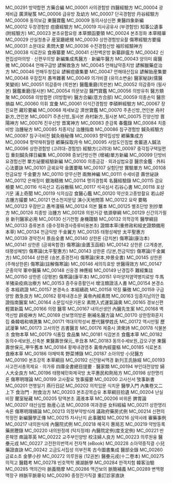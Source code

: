 MC_00291	방약합편	方藥合編
MC_00001	사의경험방	四醫經驗方
MC_00004	광제비급	廣濟秘笈
MC_00006	급유방	及幼方
MC_00007	단곡경험방	丹谷經驗方
MC_00008	동의보감	東醫寶鑑
MC_00009	동의사상신편	東醫四象新編
MC_00012	두창경험방	痘瘡經驗方
MC_00019	지사공유사 (부경험방)	知事公遺事(附經驗方)
MC_00023	본초유함요령	本草類函要領
MC_00024	본초정화	本草精華
MC_00029	산실청총규	産室廳總規
MC_00030	상한경험방요촬	傷寒經驗方要撮
MC_00031	소문대요	素問大要
MC_00036	수진경험신방	袖珍經驗神方
MC_00038	식료찬요	食療纂要
MC_00041	신찬벽온방	新纂辟瘟方
MC_00042	신편집성마의방ㆍ신편우의방	新編集成馬醫方ㆍ新編牛醫方
MC_00043	양의미	瘍醫微
MC_00044	언해구급방	諺解救急方
MC_00045	언해납약증치방	諺解臘藥症治方
MC_00046	언해두창집요	諺解痘瘡集要
MC_00047	언해태산집요	諺解胎産集要
MC_00048	우잠잡저	愚岑雜著
MC_00049	의가비결 (유의소변술)	醫家秘訣(儒醫笑變術)
MC_00051	의감중마 (목판본)	醫鑑重磨(목판본)
MC_00052	의감중마 (필사본)	醫鑑重磨(필사본)
MC_00054	의문보감	醫門寶鑑
MC_00056	의방유취	醫方類聚
MC_00058	의방합편 (의방합부)	醫方合編(意方合部)
MC_00059	의종손익	醫宗損益
MC_00060	의휘	宜彙
MC_00061	이석간경험방	李碩幹經驗方
MC_00067	장진요편	藏珍要編
MC_00068	제세보감	濟世寶鑑
MC_00070	주촌신방_연인본	舟村新方_연인본
MC_00071	주촌신방_필사본	舟村新方_필사본
MC_00075	진양신방	晋陽神方
MC_00076	진우신방	晋寓神方
MC_00083	춘감록	春鑑錄
MC_00084	치종비방	治腫秘方
MC_00085	치종지남	治腫指南
MC_00086	침구경험방	鍼灸經驗方
MC_00087	침구극비전	鍼灸極秘傳
MC_00093	향약집성방	鄕藥集成方
MC_00094	향약채취월령	鄕藥採取月令
MC_00095	사암도인침법	舍巖道人鍼法
MC_00096	상한경험방 (고려대-경험방)	經驗方(고려대)
MC_00097	중각침구택일편집	重刻鍼灸擇日編集
MC_00098	증보단방신편	(增補)單方新編
MC_00099	단방비요경험신편	單方祕要經驗新編
MC_00100	의종금감ㆍ외과심법요결	醫宗金鑑ㆍ外科心法要訣
MC_00101	금궤요략	金匱要略
MC_00107	실험단방	實驗單方
MC_00108	천금요방	千金要方
MC_00110	양무신편	兩無神編
MC_00111	수세비결	壽世祕訣
MC_00112	은해정미	銀海精微
MC_00114	명의경험록	名醫經驗錄
MC_00115	검요	檢要
MC_00116	석곡산고	石谷散稿
MC_00117	석곡심서	石谷心書
MC_00118	포상기문	浦上奇聞
MC_00119	식의심감	食醫心鑑
MC_00120	약산호고종방촬요	若山好古腫方撮要
MC_00121	연소천지문답	演小天地問答
MC_00122	요략	要略
MC_00123	우잠만고	愚岑漫稿
MC_00124	의본	醫本
MC_00125	별초단방	別抄單方
MC_00126	치종방	治腫方
MC_00128	의원거강	依源擧綱
MC_00129	신간의가필용	新刊醫家必用
MC_00130	신기천험	身機踐驗
MC_00132	의학강목	醫學綱目
MC_00133	증류본초 (중수정화경사증류비용본초)	證類本草(重修政和經史證類備用本草)
MC_00134	천금익방	千金翼方
MC_00135	태평성혜방	太平聖惠方
MC_00139	경악전서	景岳全書
MC_00140	상한론 (강치본)	傷寒論(康治本)
MC_00141	상한론 (금궤옥함경)	傷寒論(金匱玉函經)
MC_00142	상한론 (고계충본,태평성혜방)	傷寒論(太平聖惠方)
MC_00143	상한론 (당본,천금익방)	傷寒論(千金翼方)
MC_00144	상한론 (송본,중경전서)	傷寒論(宋本,仲景全書)
MC_00145	상한론 (주해상한론)	傷寒論(註解傷寒論)
MC_00146	세의득효방	世醫得效方
MC_00147	군중의약	軍中醫藥
MC_00148	신응경	神應經
MC_00149	난경집주	難經集註
MC_00150	상한론 (강평본)	傷寒論(康平本)
MC_00151	우마양저염역병치료방	牛馬羊猪染疫病治療方
MC_00153	증주유증활인서	增注類證活人書
MC_00154	본경소증	本經疏證
MC_00157	본경속소	本經續疏
MC_00158	약징	藥徵
MC_00159	구급양방	救急良方
MC_00162	황제내경소문	黃帝內經素問
MC_00163	임증지남의안	臨證指南醫案
MC_00164	소문입식운기론오	素問入式運氣論奧
MC_00165	경보신편	輕寶新篇
MC_00166	의령	醫零
MC_00167	내의선생안	內醫先生案
MC_00168	벽역신방	辟疫神方
MC_00169	산보명의방론	刪補名醫方論
MC_00170	상한창화훈지집	桑韓唱和塤篪集
MC_00171	역대의학성씨	歷代醫學姓氏
MC_00172	역시만필	歷試漫筆
MC_00173	고서의언	古書醫言
MC_00176	제중시	濟衆詩
MC_00178	식물본초	食物本草
MC_00179	식품집	食品集
MC_00181	식감본초	食鑑本草
MC_00182	동의수세보원_신축본	東醫壽世保元_辛丑本
MC_00183	동의수세보원_갑오구본	東醫壽世保元_甲午舊本
MC_00184	황제내경영추	黃帝內經靈樞
MC_00185	식료본초	食療本草
MC_00186	야채박록	野菜博錄
MC_00187	소아의방	小兒醫方
MC_00190	본초강목	本草綱目
MC_00192	신간왕씨맥경	新刋王氏脉經
MC_00193	사고전서총목제요ㆍ의가류	四庫全書總目提要ㆍ醫家類
MC_00194	부인대전양방	婦人大全良方
MC_00196	태평혜민화제국방	太平惠民和劑局方
MC_00198	상한명리론	傷寒明理論
MC_00199	고사촬요	攷事撮要
MC_00200	고사신서	攷事新書
MC_00201	연행일기	燕行日記
MC_00202	의학입문 식치문	醫學入門 內集卷又二上下 食治門ㆍ附食治方
MC_00203	본초강목습유	本草綱目拾遺
MC_00204	난실비장	蘭室秘藏
MC_00205	탕액본초	湯液本草
MC_00206	비위론	脾胃論
MC_00207	태산심법	胎産心法
MC_00208	여과경륜	女科經綸
MC_00211	상한명리속론	傷寒明理續論
MC_00213	의정부약방식례	議政府藥房式例
MC_00214	신편의학정전	新編醫學正傳
MC_00215	차사난지	此事難知
MC_00216	심약사례	審藥事例
MC_00217	내의원식례	內醫院式例
MC_00218	혜국지	惠局志
MC_00219	약방등록	藥房謄錄
MC_00220	내의원정례 (탁지정례)	內醫院定例(度支定例)
MC_00221	반론췌영	癍論萃英
MC_00222	교주부인양방	校注婦人良方
MC_00223	의루원융	醫壘元戎
MC_00227	고전한의번역서 전자책 (eBook)	
MC_00228	소아약증직결	小兒藥證直訣
MC_00242	고금도서집성 의부전록	古今圖書集成 醫部全錄
MC_00260	금료소초	金蓼小抄
MC_00272	의루원융 (12권본)	醫壘元戎(十二卷本)
MC_00275	의적고	醫籍考
MC_00278	빈호맥학	瀕湖脈學
MC_00284	한객치험	韓客治驗
MC_00285	맥의간마	脈義簡摩
MC_00286	맥간보의	脈簡補義
MC_00289	변맥평맥장구	辨脈平脈章句
MC_00290	중정진가직결	重訂診家直訣